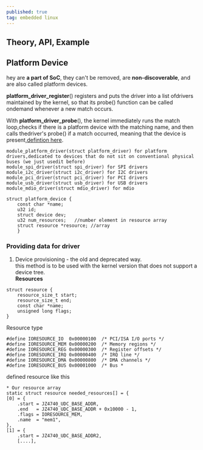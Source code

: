 ```yaml
---
published: true
tag: embedded linux
---
```

## Theory, API, Example  

## Platform Device
hey are **a part of SoC**, they can't be removed, are **non-discoverable**, and are also called platform devices.  

**platform_driver_register**() registers and puts the driver into a list ofdrivers maintained by the kernel, so that its probe() function can be called ondemand whenever a new match occurs.  

With **platform_driver_probe**(), the kernel immediately runs the match loop,checks if there is a platform device with the matching name, and then calls thedriver's probe() if a match occurred, meaning that the device is present,[defintion here](https://elixir.bootlin.com/linux/v4.1/source/drivers/base/platform.c#L611).  

```
module_platform_driver(struct platform_driver) for platform drivers,dedicated to devices that do not sit on conventional physical buses (we just usedit before)
module_spi_driver(struct spi_driver) for SPI drivers
module_i2c_driver(struct i2c_driver) for I2C drivers
module_pci_driver(struct pci_driver) for PCI drivers
module_usb_driver(struct usb_driver) for USB drivers
module_mdio_driver(struct mdio_driver) for mdio
```

```
struct platform_device {   
	const char *name;   
    u32 id;   
    struct device dev;   
    u32 num_resources;   //number element in resource array
    struct resource *resource; //array
    }
```
### Providing data for driver
1. Device provisioning - the old and deprecated way.  
this method is to be used with the kernel version that does not support a device tree.  
**Resources**  

```
struct resource {        
	resource_size_t start;        
	resource_size_t end;        
	const char *name;        
	unsigned long flags;  
}
```

Resource type 

```
#define IORESOURCE_IO  0x00000100  /* PCI/ISA I/O ports */
#define IORESOURCE_MEM 0x00000200  /* Memory regions */
#define IORESOURCE_REG 0x00000300  /* Register offsets */
#define IORESOURCE_IRQ 0x00000400  /* IRQ line */
#define IORESOURCE_DMA 0x00000800  /* DMA channels */
#define IORESOURCE_BUS 0x00001000  /* Bus *

```

defined resource like this 
```
* Our resource array 
static struct resource needed_resources[] = {   
[0] = {        
    .start = JZ4740_UDC_BASE_ADDR,         
    .end   = JZ4740_UDC_BASE_ADDR + 0x10000 - 1,         
    .flags = IORESOURCE_MEM,         
    .name  = "mem1",   
},   
[1] = {         
	.start = JZ4740_UDC_BASE_ADDR2,
    [....],
```
